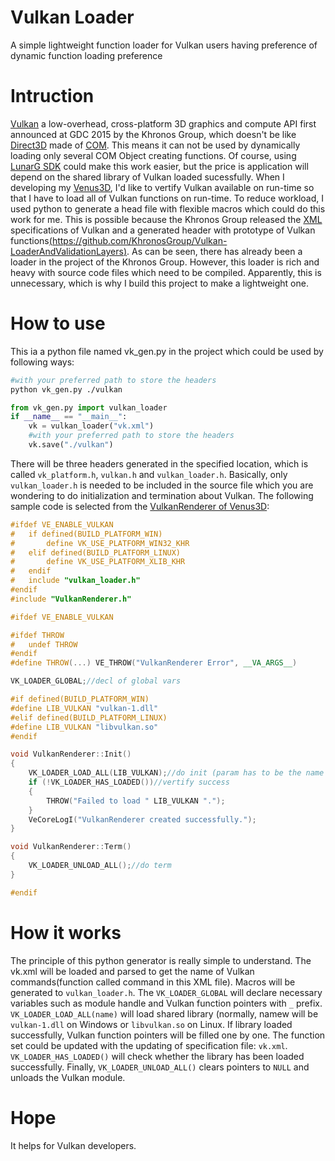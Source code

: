 Vulkan Loader
===
A simple lightweight function loader for Vulkan users having  preference of dynamic function loading preference

# Intruction
[Vulkan](https://www.khronos.org/vulkan/) a low-overhead, cross-platform 3D graphics and compute API first announced at GDC 2015 by the Khronos Group, which doesn't be like [Direct3D](https://en.wikipedia.org/wiki/Direct3D) made of [COM](https://msdn.microsoft.com/en-us/library/windows/desktop/ms680573(v=vs.85).aspx). This means it can not be used by dynamically loading only several COM Object creating functions. Of course, using [LunarG SDK](https://lunarg.com/vulkan-sdk/) could make this work easier, but the price is application will depend on the shared library of Vulkan loaded sucessfully. When I developing my [Venus3D](https://github.com/Napoleon314/Venus3D), I'd like to vertify Vulkan available on run-time so that I have to load all of Vulkan functions on run-time. To reduce workload, I used python to generate a head file with flexible macros which could do this work for me. This is possible because the Khronos Group released the [XML](https://en.wikipedia.org/wiki/XML) specifications of Vulkan and a generated header with prototype of Vulkan functions[(https://github.com/KhronosGroup/Vulkan-LoaderAndValidationLayers)](https://github.com/KhronosGroup/Vulkan-LoaderAndValidationLayers). As can be seen, there has already been a loader in the project of  the Khronos Group. However, this loader is rich and heavy with source code files which need to be compiled. Apparently, this is unnecessary, which is why I build this project to make a lightweight one.

# How to use
This ia a python file named vk_gen.py in the project which could be used by following ways:
```Bash
#with your preferred path to store the headers
python vk_gen.py ./vulkan
```
```Python
from vk_gen.py import vulkan_loader
if __name__ == "__main__":
	vk = vulkan_loader("vk.xml")
	#with your preferred path to store the headers
	vk.save("./vulkan")
```
There will be three headers generated in the specified location, which is called `vk_platform.h`, `vulkan.h` and `vulkan_loader.h`. Basically, only `vulkan_loader.h` is needed to be included in the source file which you are wondering to do initialization and termination about Vulkan. The following sample code is selected from the [VulkanRenderer of Venus3D](https://github.com/Napoleon314/Venus3D/blob/master/Source/Venus3D/Vulkan/VulkanRenderer.cpp):
```C++
#ifdef VE_ENABLE_VULKAN
#	if defined(BUILD_PLATFORM_WIN)
#		define VK_USE_PLATFORM_WIN32_KHR
#	elif defined(BUILD_PLATFORM_LINUX)
#		define VK_USE_PLATFORM_XLIB_KHR
#	endif
#	include "vulkan_loader.h"
#endif
#include "VulkanRenderer.h"

#ifdef VE_ENABLE_VULKAN

#ifdef THROW
#	undef THROW
#endif
#define THROW(...) VE_THROW("VulkanRenderer Error", __VA_ARGS__)

VK_LOADER_GLOBAL;//decl of global vars

#if defined(BUILD_PLATFORM_WIN)
#define LIB_VULKAN "vulkan-1.dll"
#elif defined(BUILD_PLATFORM_LINUX)
#define LIB_VULKAN "libvulkan.so"
#endif

void VulkanRenderer::Init()
{
	VK_LOADER_LOAD_ALL(LIB_VULKAN);//do init (param has to be the name of Vulkan lib)
	if (!VK_LOADER_HAS_LOADED())//vertify success
	{
		THROW("Failed to load " LIB_VULKAN ".");
	}
	VeCoreLogI("VulkanRenderer created successfully.");
}

void VulkanRenderer::Term()
{
	VK_LOADER_UNLOAD_ALL();//do term
}

#endif
```
# How it works
The principle of this python generator is really simple to understand. The vk.xml will be loaded and parsed to get the name of Vulkan commands(function called command in this XML file). Macros will be generated to `vulkan_loader.h`. The `VK_LOADER_GLOBAL` will declare necessary variables such as module handle and Vulkan function pointers with `_` prefix. `VK_LOADER_LOAD_ALL(name)` will load shared library (normally, namew will be `vulkan-1.dll` on Windows or `libvulkan.so` on Linux. If library loaded successfully, Vulkan function pointers will be filled one by one. The function set could be updated with the updating of specification file: `vk.xml`. `VK_LOADER_HAS_LOADED()` will check whether the library has been loaded successfully. Finally, `VK_LOADER_UNLOAD_ALL()` clears pointers to `NULL` and unloads the Vulkan module.

# Hope
It helps for Vulkan developers.

